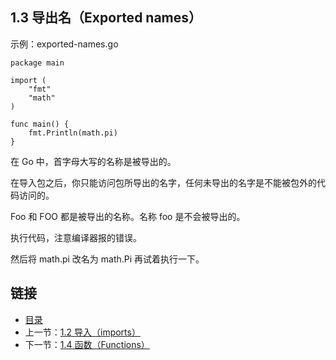 ## 1.3 导出名（Exported names）

示例：exported-names.go

	package main

	import (
		"fmt"
		"math"
	)

	func main() {
		fmt.Println(math.pi)
	}

在 Go 中，首字母大写的名称是被导出的。

在导入包之后，你只能访问包所导出的名字，任何未导出的名字是不能被包外的代码访问的。

Foo 和 FOO 都是被导出的名称。名称 foo 是不会被导出的。

执行代码，注意编译器报的错误。

然后将 math.pi 改名为 math.Pi 再试着执行一下。

## 链接
* [目录](https://github.com/alphaeye/go-zh/blob/master/directory.md)
* 上一节：[1.2 导入（imports）](https://github.com/alphaeye/go-zh/blob/master/01.02.md)
* 下一节：[1.4 函数（Functions）](https://github.com/alphaeye/go-zh/blob/master/01.04.md)
